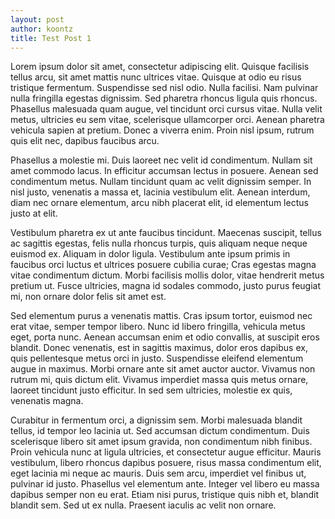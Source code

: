 ```yaml
---
layout: post
author: koontz
title: Test Post 1
---
```


Lorem ipsum dolor sit amet, consectetur adipiscing elit. Quisque facilisis tellus arcu, sit amet mattis nunc ultrices vitae. Quisque at odio eu risus tristique fermentum. Suspendisse sed nisl odio. Nulla facilisi. Nam pulvinar nulla fringilla egestas dignissim. Sed pharetra rhoncus ligula quis rhoncus. Phasellus malesuada quam augue, vel tincidunt orci cursus vitae. Nulla velit metus, ultricies eu sem vitae, scelerisque ullamcorper orci. Aenean pharetra vehicula sapien at pretium. Donec a viverra enim. Proin nisl ipsum, rutrum quis elit nec, dapibus faucibus arcu.

Phasellus a molestie mi. Duis laoreet nec velit id condimentum. Nullam sit amet commodo lacus. In efficitur accumsan lectus in posuere. Aenean sed condimentum metus. Nullam tincidunt quam ac velit dignissim semper. In nisl justo, venenatis a massa et, lacinia vestibulum elit. Aenean interdum, diam nec ornare elementum, arcu nibh placerat elit, id elementum lectus justo at elit.

Vestibulum pharetra ex ut ante faucibus tincidunt. Maecenas suscipit, tellus ac sagittis egestas, felis nulla rhoncus turpis, quis aliquam neque neque euismod ex. Aliquam in dolor ligula. Vestibulum ante ipsum primis in faucibus orci luctus et ultrices posuere cubilia curae; Cras egestas magna vitae condimentum dictum. Morbi facilisis mollis dolor, vitae hendrerit metus pretium ut. Fusce ultricies, magna id sodales commodo, justo purus feugiat mi, non ornare dolor felis sit amet est.

Sed elementum purus a venenatis mattis. Cras ipsum tortor, euismod nec erat vitae, semper tempor libero. Nunc id libero fringilla, vehicula metus eget, porta nunc. Aenean accumsan enim et odio convallis, at suscipit eros blandit. Donec venenatis, est in sagittis maximus, dolor eros dapibus ex, quis pellentesque metus orci in justo. Suspendisse eleifend elementum augue in maximus. Morbi ornare ante sit amet auctor auctor. Vivamus non rutrum mi, quis dictum elit. Vivamus imperdiet massa quis metus ornare, laoreet tincidunt justo efficitur. In sed sem ultricies, molestie ex quis, venenatis magna.

Curabitur in fermentum orci, a dignissim sem. Morbi malesuada blandit tellus, id tempor leo lacinia ut. Sed accumsan dictum condimentum. Duis scelerisque libero sit amet ipsum gravida, non condimentum nibh finibus. Proin vehicula nunc at ligula ultricies, et consectetur augue efficitur. Mauris vestibulum, libero rhoncus dapibus posuere, risus massa condimentum elit, eget lacinia mi neque ac mauris. Duis sem arcu, imperdiet vel finibus ut, pulvinar id justo. Phasellus vel elementum ante. Integer vel libero eu massa dapibus semper non eu erat. Etiam nisi purus, tristique quis nibh et, blandit blandit sem. Sed ut ex nulla. Praesent iaculis ac velit non ornare. 